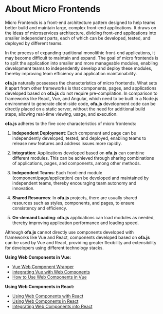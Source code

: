 # About Micro Frontends

Micro Frontends is a front-end architecture pattern designed to help teams better build and maintain large, complex front-end applications. It draws on the ideas of microservices architecture, dividing front-end applications into smaller independent parts, each of which can be developed, tested, and deployed by different teams.

In the process of expanding traditional monolithic front-end applications, it may become difficult to maintain and expand. The goal of micro frontends is to split the application into smaller and more manageable modules, enabling development teams to independently develop and deploy these modules, thereby improving team efficiency and application maintainability.

**ofa.js** naturally possesses the characteristics of micro frontends. What sets it apart from other frameworks is that components, pages, and applications developed based on **ofa.js** do not require pre-compilation. In comparison to frameworks like React, Vue, and Angular, which need to be built in a Node.js environment to generate client-side code, **ofa.js** development code can be directly placed on a static server, without the need for additional build steps, allowing real-time viewing, usage, and execution.

**ofa.js** adheres to the five core characteristics of micro frontends:

1. **Independent Deployment**: Each component and page can be independently developed, tested, and deployed, enabling teams to release new features and address issues more rapidly.

2. **Integration**: Applications developed based on **ofa.js** can combine different modules. This can be achieved through sharing combinations of applications, pages, and components, among other methods.

3. **Independent Teams**: Each front-end module (component/page/application) can be developed and maintained by independent teams, thereby encouraging team autonomy and innovation.

4. **Shared Resources**: In **ofa.js** projects, there are usually shared resources such as styles, components, and pages, to ensure consistency and efficiency.

5. **On-demand Loading**: **ofa.js** applications can load modules as needed, thereby improving application performance and loading speed.

Although **ofa.js** cannot directly use components developed with frameworks like Vue and React, components developed based on **ofa.js** can be used by Vue and React, providing greater flexibility and extensibility for developers using different technology stacks.

**Using Web Components in Vue:**

- [Vue Web Component Wrapper](https://github.com/vuejs/vue-web-component-wrapper)
- [Integrating Vue with Web Components](https://vuejs.org/v2/cookbook/packaging-sfc-for-npm.html#Using-with-vue-custom-element)
- [How to Use Web Components in Vue](https://www.robinwieruch.de/vue-web-components)

**Using Web Components in React:**
- [Using Web Components with React](https://reactjs.org/docs/web-components.html)
- [Using Web Components in React](https://alligator.io/react/using-web-components-in-react/)
- [Integrating Web Components into React](https://blog.bitsrc.io/integrating-web-components-in-react-17a52a6a28e4)

